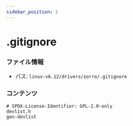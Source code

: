 ```yaml
---
sidebar_position: 1
---
```

# .gitignore

### ファイル情報

- パス: `linux-v6.12/drivers/zorro/.gitignore`

### コンテンツ

```gitignore
# SPDX-License-Identifier: GPL-2.0-only
devlist.h
gen-devlist

```
